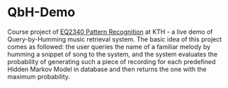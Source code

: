 # QbH-Demo

Course project of [EQ2340 Pattern Recognition](https://www.kth.se/social/course/EQ2340/) at KTH - a live demo of Query-by-Humming music retrieval system. The basic idea of this project comes as followed: the user queries the name of a familiar melody by humming a snippet of song to the system, and the system evaluates the probability of generating such a piece of recording for each predefined Hidden Markov Model in database and then returns the one with the maximum probability.
 
 
